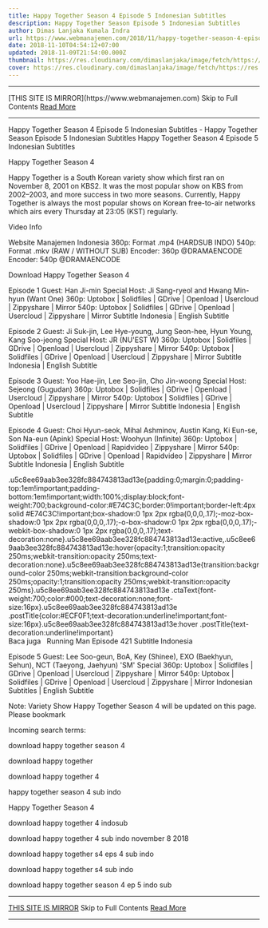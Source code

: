 ```yaml
---
title: Happy Together Season 4 Episode 5 Indonesian Subtitles
description: Happy Together Season Episode 5 Indonesian Subtitles
author: Dimas Lanjaka Kumala Indra
url: https://www.webmanajemen.com/2018/11/happy-together-season-4-episode-5_10.html
date: 2018-11-10T04:54:12+07:00
updated: 2018-11-09T21:54:00.000Z
thumbnail: https://res.cloudinary.com/dimaslanjaka/image/fetch/https://res.cloudinary.com/practicaldev/image/fetch/www.dramaencode.com/wp-content/uploads/2018/10/Happy-Together-Season-4-Subtitle-Indonesia.jpg?resize=300%2C300&ssl=1
cover: https://res.cloudinary.com/dimaslanjaka/image/fetch/https://res.cloudinary.com/practicaldev/image/fetch/www.dramaencode.com/wp-content/uploads/2018/10/Happy-Together-Season-4-Subtitle-Indonesia.jpg?resize=300%2C300&ssl=1
---
```


<hr/> [THIS SITE IS MIRROR](https://www.webmanajemen.com) Skip to Full Contents <a href="https://www.webmanajemen.com/2018/11/happy-together-season-4-episode-5_10.html" rel="follow" class="button" id="read-more">Read More</a> <hr/> Happy Together Season 4 Episode 5 Indonesian Subtitles - Happy Together Season Episode 5 Indonesian Subtitles Happy Together Season 4 Episode 5 Indonesian Subtitles 
  
  
  Happy Together Season 4 
  
  Happy Together is a South Korean variety show which first ran on November 8, 2001 on KBS2.  It was the most popular show on KBS from 2002–2003, and more success in two more seasons.  Currently, Happy Together is always the most popular shows on Korean free-to-air networks which airs every Thursday at 23:05 (KST) regularly. 
  
  Video Info 
  
 Website Manajemen Indonesia 
  360p: Format .mp4 (HARDSUB INDO) 
  540p: Format .mkv (RAW / WITHOUT SUB) 
  Encoder: 360p @DRAMAENCODE 
  Encoder: 540p @DRAMAENCODE 
  
  Download Happy Together Season 4 
  
  Episode 1 
  Guest: Han Ji-min 
  Special Host: Ji Sang-ryeol and Hwang Min-hyun (Want One) 
  360p: Uptobox |  Solidfiles |  GDrive |  Openload |  Usercloud |  Zippyshare |  Mirror 
  540p: Uptobox |  Solidfiles |  GDrive |  Openload |  Usercloud |  Zippyshare | Mirror 
  Subtitle Indonesia | English Subtitle 
  
  Episode 2 
  Guest: Ji Suk-jin, Lee Hye-young, Jung Seon-hee, Hyun Young, Kang Soo-jeong 
  Special Host: JR (NU'EST W) 
  360p: Uptobox |  Solidfiles |  GDrive |  Openload |  Usercloud |  Zippyshare | Mirror 
  540p: Uptobox |  Solidfiles |  GDrive |  Openload |  Usercloud |  Zippyshare | Mirror 
  Subtitle Indonesia | English Subtitle 
  
  Episode 3 
  Guest: Yoo Hae-jin, Lee Seo-jin, Cho Jin-woong 
  Special Host: Sejeong (Gugudan) 
  360p: Uptobox |  Solidfiles |  GDrive |  Openload |  Usercloud |  Zippyshare | Mirror 
  540p: Uptobox |  Solidfiles |  GDrive |  Openload |  Usercloud |  Zippyshare | Mirror 
  Subtitle Indonesia | English Subtitle 
  
  Episode 4 
  Guest: Choi Hyun-seok, Mihal Ashminov, Austin Kang, Ki Eun-se, Son Na-eun (Apink) 
  Special Host: Woohyun (Infinite) 
  360p: Uptobox |  Solidfiles |  GDrive |  Openload |  Rapidvideo |  Zippyshare | Mirror 
  540p: Uptobox |  Solidfiles |  GDrive |  Openload |  Rapidvideo |  Zippyshare | Mirror 
  Subtitle Indonesia | English Subtitle 
  
  .u5c8ee69aab3ee328fc884743813ad13e{padding:0;margin:0;padding-top:1em!important;padding-bottom:1em!important;width:100%;display:block;font-weight:700;background-color:#E74C3C;border:0!important;border-left:4px solid #E74C3C!important;box-shadow:0 1px 2px rgba(0,0,0,.17);-moz-box-shadow:0 1px 2px rgba(0,0,0,.17);-o-box-shadow:0 1px 2px rgba(0,0,0,.17);-webkit-box-shadow:0 1px 2px rgba(0,0,0,.17);text-decoration:none}.u5c8ee69aab3ee328fc884743813ad13e:active,.u5c8ee69aab3ee328fc884743813ad13e:hover{opacity:1;transition:opacity 250ms;webkit-transition:opacity 250ms;text-decoration:none}.u5c8ee69aab3ee328fc884743813ad13e{transition:background-color 250ms;webkit-transition:background-color 250ms;opacity:1;transition:opacity 250ms;webkit-transition:opacity 250ms}.u5c8ee69aab3ee328fc884743813ad13e .ctaText{font-weight:700;color:#000;text-decoration:none;font-size:16px}.u5c8ee69aab3ee328fc884743813ad13e .postTitle{color:#ECF0F1;text-decoration:underline!important;font-size:16px}.u5c8ee69aab3ee328fc884743813ad13e:hover .postTitle{text-decoration:underline!important}  
 Baca juga   Running Man Episode 421 Subtitle Indonesia 
  
  
  Episode 5 
  Guest: Lee Soo-geun, BoA, Key (Shinee), EXO (Baekhyun, Sehun), NCT (Taeyong, Jaehyun) 
  'SM' Special 
  360p: Uptobox |  Solidfiles |  GDrive |  Openload |  Usercloud |  Zippyshare |  Mirror 
  540p: Uptobox |  Solidfiles |  GDrive |  Openload |  Usercloud |  Zippyshare | Mirror 
  Indonesian Subtitles | English Subtitle 
  
  Note: Variety Show Happy Together Season 4 will be updated on this page.  Please bookmark 
  
  Incoming search terms: 
  
  
  download happy together season 4 
  
  download happy together 
  
  download happy together 4 
  
  happy together season 4 sub indo 
  
  Happy Together Season 4 
  
  download happy together 4 indosub 
  
  download happy together 4 sub indo november 8 2018 
  
  download happy together s4 eps 4 sub indo 
  
  download happy together s4 sub indo 
  
  download happy together season 4 ep 5 indo sub <hr/> [THIS SITE IS MIRROR](https://www.webmanajemen.com) Skip to Full Contents <a href="https://www.webmanajemen.com/2018/11/happy-together-season-4-episode-5_10.html" rel="follow" class="button" id="read-more">Read More</a> <hr/>